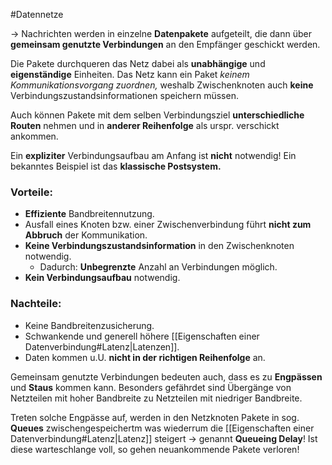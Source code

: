 #Datennetze 

-> Nachrichten werden in einzelne **Datenpakete** aufgeteilt, die dann über **gemeinsam genutzte Verbindungen** an den Empfänger geschickt werden.

Die Pakete durchqueren das Netz dabei als **unabhängige** und **eigenständige** Einheiten. Das Netz kann ein Paket _keinem Kommunikationsvorgang zuordnen,_ weshalb Zwischenknoten auch **keine** Verbindungszustandsinformationen speichern müssen.

Auch können Pakete mit dem selben Verbindungsziel **unterschiedliche Routen** nehmen und in **anderer Reihenfolge** als urspr. verschickt ankommen.

Ein **expliziter** Verbindungsaufbau am Anfang ist **nicht** notwendig! Ein bekanntes Beispiel ist das **klassische Postsystem.**

### Vorteile:

- **Effiziente** Bandbreitennutzung.
- Ausfall eines Knoten bzw. einer Zwischenverbindung führt **nicht zum Abbruch** der Kommunikation.
- **Keine Verbindungszustandsinformation** in den Zwischenknoten notwendig.
  - Dadurch: **Unbegrenzte** Anzahl an Verbindungen möglich.
- **Kein Verbindungsaufbau** notwendig.


### Nachteile:

- Keine Bandbreitenzusicherung.
- Schwankende und generell höhere [[Eigenschaften einer Datenverbindung#Latenz|Latenzen]].
- Daten kommen u.U. **nicht in der richtigen Reihenfolge** an.


Gemeinsam genutzte Verbindungen bedeuten auch, dass es zu **Engpässen** und **Staus** kommen kann. Besonders gefährdet sind Übergänge von Netzteilen mit hoher Bandbreite zu Netzteilen mit niedriger Bandbreite.

Treten solche Engpässe auf, werden in den Netzknoten Pakete in sog. **Queues** zwischengespeichertm was wiederrum die [[Eigenschaften einer Datenverbindung#Latenz|Latenz]] steigert 
-> genannt **Queueing Delay**!
Ist diese warteschlange voll, so gehen neuankommende Pakete verloren!
